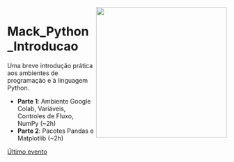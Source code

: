 <img src="http://meusite.mackenzie.br/rogerio/mackenzie_logo/UPM.2_horizontal_vermelho.jpg" width=300, align="right"> 

# Mack_Python_Introducao
Uma breve introdução prática aos ambientes de programação e à linguagem Python.

* **Parte 1**: Ambiente Google Colab, Variáveis, Controles de Fluxo, NumPy (~2h)
* **Parte 2**: Pacotes Pandas e Matplotlib (~2h)

[Último evento](https://github.com/Rogerio-mack/Mack_Python_Introducao/blob/main/s2022Jan.md)


